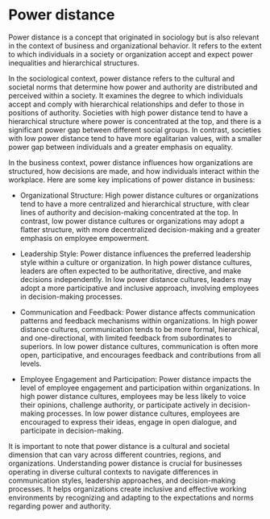 # Power distance

Power distance is a concept that originated in sociology but is also relevant in the context of business and organizational behavior. It refers to the extent to which individuals in a society or organization accept and expect power inequalities and hierarchical structures.

In the sociological context, power distance refers to the cultural and societal norms that determine how power and authority are distributed and perceived within a society. It examines the degree to which individuals accept and comply with hierarchical relationships and defer to those in positions of authority. Societies with high power distance tend to have a hierarchical structure where power is concentrated at the top, and there is a significant power gap between different social groups. In contrast, societies with low power distance tend to have more egalitarian values, with a smaller power gap between individuals and a greater emphasis on equality.

In the business context, power distance influences how organizations are structured, how decisions are made, and how individuals interact within the workplace. Here are some key implications of power distance in business:

* Organizational Structure: High power distance cultures or organizations tend to have a more centralized and hierarchical structure, with clear lines of authority and decision-making concentrated at the top. In contrast, low power distance cultures or organizations may adopt a flatter structure, with more decentralized decision-making and a greater emphasis on employee empowerment.

* Leadership Style: Power distance influences the preferred leadership style within a culture or organization. In high power distance cultures, leaders are often expected to be authoritative, directive, and make decisions independently. In low power distance cultures, leaders may adopt a more participative and inclusive approach, involving employees in decision-making processes.

* Communication and Feedback: Power distance affects communication patterns and feedback mechanisms within organizations. In high power distance cultures, communication tends to be more formal, hierarchical, and one-directional, with limited feedback from subordinates to superiors. In low power distance cultures, communication is often more open, participative, and encourages feedback and contributions from all levels.

* Employee Engagement and Participation: Power distance impacts the level of employee engagement and participation within organizations. In high power distance cultures, employees may be less likely to voice their opinions, challenge authority, or participate actively in decision-making processes. In low power distance cultures, employees are encouraged to express their ideas, engage in open dialogue, and participate in decision-making.

It is important to note that power distance is a cultural and societal dimension that can vary across different countries, regions, and organizations. Understanding power distance is crucial for businesses operating in diverse cultural contexts to navigate differences in communication styles, leadership approaches, and decision-making processes. It helps organizations create inclusive and effective working environments by recognizing and adapting to the expectations and norms regarding power and authority.
